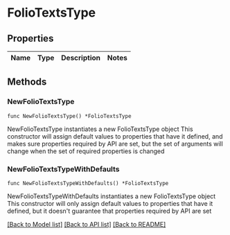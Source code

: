 # FolioTextsType

## Properties

Name | Type | Description | Notes
------------ | ------------- | ------------- | -------------

## Methods

### NewFolioTextsType

`func NewFolioTextsType() *FolioTextsType`

NewFolioTextsType instantiates a new FolioTextsType object
This constructor will assign default values to properties that have it defined,
and makes sure properties required by API are set, but the set of arguments
will change when the set of required properties is changed

### NewFolioTextsTypeWithDefaults

`func NewFolioTextsTypeWithDefaults() *FolioTextsType`

NewFolioTextsTypeWithDefaults instantiates a new FolioTextsType object
This constructor will only assign default values to properties that have it defined,
but it doesn't guarantee that properties required by API are set


[[Back to Model list]](../README.md#documentation-for-models) [[Back to API list]](../README.md#documentation-for-api-endpoints) [[Back to README]](../README.md)


